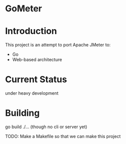 # GoMeter

# Introduction

This project is an attempt to port Apache JMeter to:
* Go 
* Web-based architecture 

# Current Status

under heavy development

# Building 

go build ./... (though no cli or server yet)

TODO: Make a Makefile so that we can make this project
